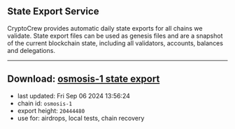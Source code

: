 ## State Export Service
CryptoCrew provides automatic daily state exports for all chains we validate. State export files can be used as genesis files and are a snapshot of the current blockchain state, including all validators, accounts, balances and delegations.

---
**Download: [osmosis-1 state export](https://dl-eu2.ccvalidators.com/SERVICE/osmosis/osmosis-1_export_20444480.json)**
---

- last updated: Fri Sep 06 2024 13:56:24
- chain id: `osmosis-1`
- export height: `20444480`
- use for: airdrops, local tests, chain recovery
